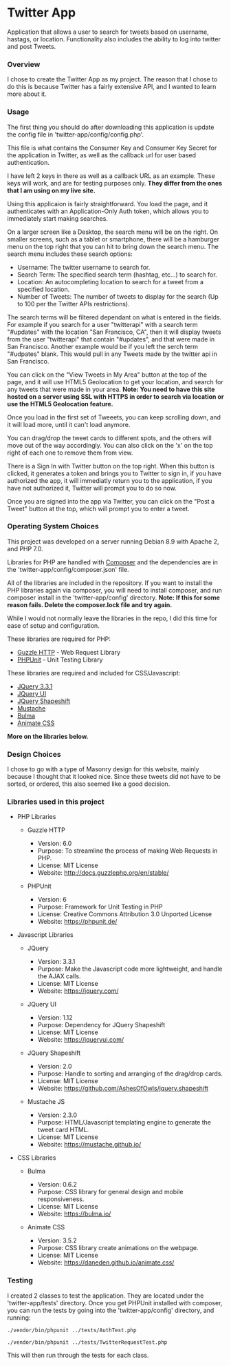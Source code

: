 # Twitter App #

Application that allows a user to search for tweets based on username, hastags, or location. Functionality also includes the ability to log into twitter and post Tweets.

### Overview ###

I chose to create the Twitter App as my project. The reason that I chose to do this is because Twitter has a fairly extensive API, and I wanted to learn more about it.

### Usage ###

The first thing you should do after downloading this application is update the config file in 'twitter-app/config/config.php'. 

This file is what contains the Consumer Key and Consumer Key Secret for the application in Twitter, as well as the callback url for user based authentication. 

I have left 2 keys in there as well as a callback URL as an example. These keys will work, and are for testing purposes only. **They differ from the ones that I am using on my live site.**

Using this applicaion is fairly straightforward. You load the page, and it authenticates with an Application-Only Auth token, which allows you to immediately start making searches.

On a larger screen like a Desktop, the search menu will be on the right. On smaller screens, such as a tablet or smartphone, there will be a hamburger menu on the top right that you can hit to bring down the search menu. The search menu includes these search options:
* Username: The twitter username to search for.
* Search Term: The specified search term (hashtag, etc...) to search for.
* Location: An autocompleting location to search for a tweet from a specified location.
* Number of Tweets: The number of tweets to display for the search (Up to 100 per the Twitter APIs restrictions).

The search terms will be filtered dependant on what is entered in the fields. For example if you search for a user "twitterapi" with a search term "#updates" with the location "San Francisco, CA", then it will display tweets from the user "twitterapi" that contain "#updates", and that were made in San Francisco.
Another example would be if you left the serch term "#udpates" blank. This would pull in any Tweets made by the twitter api in San Francisco.

You can click on the "View Tweets in My Area" button at the top of the page, and it will use HTML5 Geolocation to get your location, and search for any tweets that were made in your area.
**Note: You need to have this site hosted on a server using SSL with HTTPS in order to search via location or use the HTML5 Geolocation feature.**

Once you load in the first set of Tweeets, you can keep scrolling down, and it will load more, until it can't load anymore.

You can drag/drop the tweet cards to different spots, and the others will move out of the way accordingly. You can also click on the 'x' on the top right of each one to remove them from view.

There is a Sign In with Twitter button on the top right. When this button is clicked, it generates a token and brings you to Twitter to sign in, if you have authorized the app, it will immediatly return you to the application, if you have not authorized it, Twitter will prompt you to do so now.

Once you are signed into the app via Twitter, you can click on the "Post a Tweet" button at the top, which will prompt you to enter a tweet.

### Operating System Choices ###

This project was developed on a server running Debian 8.9 with Apache 2, and PHP 7.0.

Libraries for PHP are handled with [Composer](https://getcomposer.org/) and the dependencies are in the 'twitter-app/config/composer.json' file.

All of the libraries are included in the repository. If you want to install the PHP libraries again via composer, you will need to install composer, and run composer install in the 'twitter-app/config' directory.
**Note: If this for some reason fails. Delete the composer.lock file and try again.**

While I would not normally leave the libraries in the repo, I did this time for ease of setup and configuration.

These libraries are required for PHP:
* [Guzzle HTTP](http://docs.guzzlephp.org/en/stable/) - Web Request Library
* [PHPUnit](https://phpunit.de/) - Unit Testing Library

These libraries are required and included for CSS/Javascript:
* [JQuery 3.3.1](https://jquery.com/)
* [JQuery UI](https://jqueryui.com/)
* [JQuery Shapeshift](https://github.com/AshesOfOwls/jquery.shapeshift)
* [Mustache](https://mustache.github.io/)
* [Bulma](https://bulma.io/)
* [Animate CSS](https://daneden.github.io/animate.css/)

**More on the libraries below.**

### Design Choices ###

I chose to go with a type of Masonry design for this website, mainly because I thought that it looked nice. Since these tweets did not have to be sorted, or ordered, this also seemed like a good decision.

### Libraries used in this project ###
* PHP Libraries
    * Guzzle HTTP
	    * Version: 6.0
        * Purpose: To streamline the process of making Web Requests in PHP.
    	* License: MIT License
	    * Website: http://docs.guzzlephp.org/en/stable/
	    
	* PHPUnit
	    * Version: 6
        * Purpose: Framework for Unit Testing in PHP
    	* License: Creative Commons Attribution 3.0 Unported License
	    * Website: https://phpunit.de/

* Javascript Libraries
    * JQuery
        * Version: 3.3.1
        * Purpose: Make the Javascript code more lightweight, and handle the AJAX calls.
        * License: MIT License
        * Website: https://jquery.com/
   
    * JQuery UI
        * Version: 1.12
        * Purpose: Dependency for JQuery Shapeshift
        * License: MIT License
        * Website: https://jqueryui.com/
   
    * JQuery Shapeshift
        * Version: 2.0
        * Purpose: Handle to sorting and arranging of the drag/drop cards.
        * License: MIT License
        * Website: https://github.com/AshesOfOwls/jquery.shapeshift
   
    * Mustache JS
        * Version: 2.3.0
        * Purpose: HTML/Javascript templating engine to generate the tweet card HTML.
        * License: MIT License
        * Website: https://mustache.github.io/

* CSS Libraries
    * Bulma
        * Version: 0.6.2
        * Purpose: CSS library for general design and mobile responsiveness.
        * License: MIT License
        * Website: https://bulma.io/
        
    * Animate CSS
        * Version: 3.5.2
        * Purpose: CSS library create animations on the webpage.
        * License: MIT License
        * Website: https://daneden.github.io/animate.css/


### Testing ###

I created 2 classes to test the application. They are located under the 'twitter-app/tests' directory. Once you get PHPUnit installed with composer, you can run the tests by going into the 'twitter-app/config' directory, and running:

~~~~
./vendor/bin/phpunit ../tests/AuthTest.php

./vendor/bin/phpunit ../tests/TwitterRequestTest.php
~~~~

This will then run through the tests for each class.

